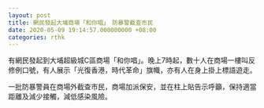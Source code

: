 ```yaml
---
layout: post
title: 網民發起大埔商場「和你唱」　防暴警截查市民
date: 2020-05-09 19:14:57.000000000 +08:00
categories: rthk
---
```


有網民發起到大埔超級城C區商場「和你唱」。晚上7時起，數十人在商場一樓叫反修例口號，有人展示「光復香港，時代革命」旗幟，亦有人在身上掛上標語遊走。

一批防暴警員在商場外截查市民，商場加派保安，並在柱上貼告示呼籲，保持適當距離及減少接觸，減低感染風險。
